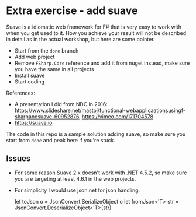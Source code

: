 # Extra exercise - add suave

Suave is a idiomatic web framework for F# that is very easy to work with when you get used to it. How you achieve your result will not be described in detail as in the actual workshop, but here are some pointer.

* Start from the `done` branch
* Add web project
* Remove `FSharp.Core` reference and add it from nuget instead, make sure you have the same in all projects 
* Install suave
* Start coding

References:

* A presentation I did from NDC in 2016: https://www.slideshare.net/mastoj/functional-webapplicaationsusingf-sharpandsuave-60952876, https://vimeo.com/171704578
* https://suave.io

The code in this repo is a sample solution adding suave, so make sure you start from `done` and peak here if you're stuck.

## Issues

* For some reason Suave 2.x doesn't work with .NET 4.5.2, so make sure you are targeting at least 4.6.1 in the web projects.
* For simplicity I would use json.net for json handling. 

    let toJson o = JsonConvert.SerializeObject o
    let fromJson<'T> str = JsonConvert.DeserializeObject<'T>(str)

